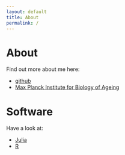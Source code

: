 ```yaml
---
layout: default
title: About
permalink: /
---
```


# About

Find out more about me here:

* [github](https://github.com/setempler)
* [Max Planck Institute for Biology of Ageing](http://www.age.mpg.de/the-science/core-facilities/bioinformatics/)

# Software

Have a look at:

* [Julia](http://julialang.org)
* [R](https://www.r-project.org)


